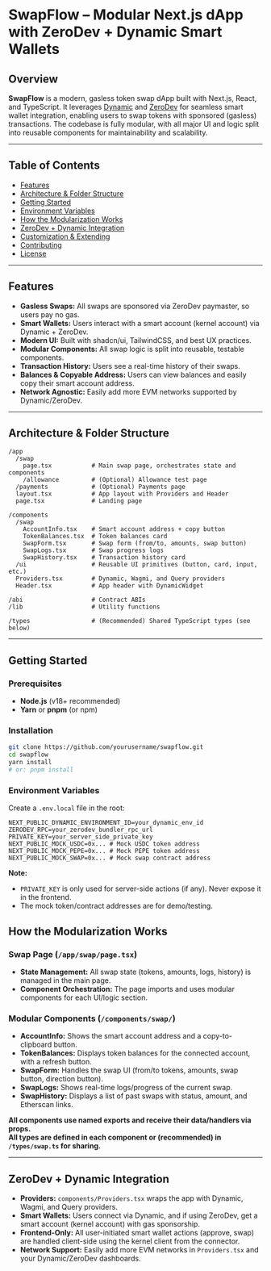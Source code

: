 # SwapFlow – Modular Next.js dApp with ZeroDev + Dynamic Smart Wallets

## Overview

**SwapFlow** is a modern, gasless token swap dApp built with Next.js, React, and TypeScript. It leverages [Dynamic](https://docs.dynamic.xyz/) and [ZeroDev](https://zerodev.app/) for seamless smart wallet integration, enabling users to swap tokens with sponsored (gasless) transactions. The codebase is fully modular, with all major UI and logic split into reusable components for maintainability and scalability.

---

## Table of Contents

- [Features](#features)
- [Architecture & Folder Structure](#architecture--folder-structure)
- [Getting Started](#getting-started)
- [Environment Variables](#environment-variables)
- [How the Modularization Works](#how-the-modularization-works)
- [ZeroDev + Dynamic Integration](#zerodev--dynamic-integration)
- [Customization & Extending](#customization--extending)
- [Contributing](#contributing)
- [License](#license)

---

## Features

- **Gasless Swaps:** All swaps are sponsored via ZeroDev paymaster, so users pay no gas.
- **Smart Wallets:** Users interact with a smart account (kernel account) via Dynamic + ZeroDev.
- **Modern UI:** Built with shadcn/ui, TailwindCSS, and best UX practices.
- **Modular Components:** All swap logic is split into reusable, testable components.
- **Transaction History:** Users see a real-time history of their swaps.
- **Balances & Copyable Address:** Users can view balances and easily copy their smart account address.
- **Network Agnostic:** Easily add more EVM networks supported by Dynamic/ZeroDev.

---

## Architecture & Folder Structure

```
/app
  /swap
    page.tsx           # Main swap page, orchestrates state and components
    /allowance         # (Optional) Allowance test page
  /payments            # (Optional) Payments page
  layout.tsx           # App layout with Providers and Header
  page.tsx             # Landing page

/components
  /swap
    AccountInfo.tsx    # Smart account address + copy button
    TokenBalances.tsx  # Token balances card
    SwapForm.tsx       # Swap form (from/to, amounts, swap button)
    SwapLogs.tsx       # Swap progress logs
    SwapHistory.tsx    # Transaction history card
  /ui                  # Reusable UI primitives (button, card, input, etc.)
  Providers.tsx        # Dynamic, Wagmi, and Query providers
  Header.tsx           # App header with DynamicWidget

/abi                   # Contract ABIs
/lib                   # Utility functions

/types                 # (Recommended) Shared TypeScript types (see below)
```

---

## Getting Started

### Prerequisites

- **Node.js** (v18+ recommended)
- **Yarn** or **pnpm** (or npm)

### Installation

```bash
git clone https://github.com/yourusername/swapflow.git
cd swapflow
yarn install
# or: pnpm install
```

### Environment Variables

Create a `.env.local` file in the root:

```env
NEXT_PUBLIC_DYNAMIC_ENVIRONMENT_ID=your_dynamic_env_id
ZERODEV_RPC=your_zerodev_bundler_rpc_url
PRIVATE_KEY=your_server_side_private_key
NEXT_PUBLIC_MOCK_USDC=0x... # Mock USDC token address
NEXT_PUBLIC_MOCK_PEPE=0x... # Mock PEPE token address
NEXT_PUBLIC_MOCK_SWAP=0x... # Mock swap contract address
```

**Note:**

- `PRIVATE_KEY` is only used for server-side actions (if any). Never expose it in the frontend.
- The mock token/contract addresses are for demo/testing.

## How the Modularization Works

### Swap Page (`/app/swap/page.tsx`)

- **State Management:** All swap state (tokens, amounts, logs, history) is managed in the main page.
- **Component Orchestration:** The page imports and uses modular components for each UI/logic section.

### Modular Components (`/components/swap/`)

- **AccountInfo:** Shows the smart account address and a copy-to-clipboard button.
- **TokenBalances:** Displays token balances for the connected account, with a refresh button.
- **SwapForm:** Handles the swap UI (from/to tokens, amounts, swap button, direction button).
- **SwapLogs:** Shows real-time logs/progress of the current swap.
- **SwapHistory:** Displays a list of past swaps with status, amount, and Etherscan links.

**All components use named exports and receive their data/handlers via props.**  
**All types are defined in each component or (recommended) in `/types/swap.ts` for sharing.**

---

## ZeroDev + Dynamic Integration

- **Providers:** `components/Providers.tsx` wraps the app with Dynamic, Wagmi, and Query providers.
- **Smart Wallets:** Users connect via Dynamic, and if using ZeroDev, get a smart account (kernel account) with gas sponsorship.
- **Frontend-Only:** All user-initiated smart wallet actions (approve, swap) are handled client-side using the kernel client from the connector.
- **Network Support:** Easily add more EVM networks in `Providers.tsx` and your Dynamic/ZeroDev dashboards.
